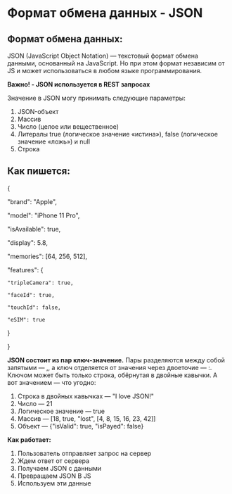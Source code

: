 # Формат обмена данных - **JSON**



## Формат обмена данных:

JSON (JavaScript Object Notation) — текстовый формат обмена данными, 
основанный на JavaScript. 
Но при этом формат независим от JS и может использоваться в любом языке программирования.

**Важно! - JSON используется в REST запросах**

Значение в JSON могу принимать следующие параметры: 
1. JSON-объект 
2. Массив 
3. Число (целое или вещественное)
4. Литералы true (логическое значение «истина»), false (логическое значение «ложь») и null
5. Строка

## Как пишется:
{

  "brand": "Apple",
  
  "model": "iPhone 11 Pro",
  
  "isAvailable": true,
  
  "display": 5.8,
  
  "memories": [64, 256, 512],
  
  "features": {
  
    "tripleCamera": true,
    
    "faceId": true,
    
    "touchId": false,
    
    "eSIM": true
    
  }
  
}



**JSON состоит из пар ключ-значение.** Пары разделяются между собой запятыми — ,, а ключ отделяется от значения через двоеточие — :. Ключом может быть только строка, обёрнутая в двойные кавычки. А вот значением — что угодно:


1. Строка в двойных кавычках — "I love JSON!"
2. Число — 21
3. Логическое значение — true
4. Массив — [18, true, "lost", [4, 8, 15, 16, 23, 42]]
5. Объект — {"isValid": true, "isPayed": false}

**Как работает:**
1. Пользователь отправляет запрос на сервер
2. Ждем ответ от сервера
3. Получаем JSON с данными 
4. Превращаем JSON В JS
5. Используем эти данные

 

 




